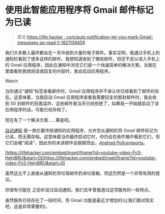 # 使用此智能应用程序将 Gmail 邮件标记为已读

> 原文:[https://life hacker . com/auto notification-let-you-mark-Gmail-messages-as-read-f-1821139459](https://lifehacker.com/autonotification-lets-you-mark-gmail-messages-as-read-f-1821139459)

我们大多数人最终都会在一天中收到大量的电子邮件。事实证明，我通过手机上的通知栏看到了很多这样的邮件。我想知道收到了哪些邮件，但还不足以进入手机上的 Gmail 应用程序，因此在通知中浏览它们是一个快速简单的解决方案。当我在里面看到我想阅读或回复的内容时，我会启动应用程序。

Watch

当你通过“通知”标签查看邮件时，Gmail 应用程序并不承认你已经看到了邮件的存在。这意味着，当我启动 Gmail 应用程序查看我需要回复的那封邮件时，我会收到 50 封邮件的狂轰滥炸，这些邮件我当天已经拒绝了，如果我一开始就启动了该应用程序的话，可能已经存档了。

现在有了一个解决方案……算是吧。

[自动通知](https://play.google.com/store/apps/details?id=com.joaomgcd.autonotification&rdid=com.joaomgcd.autonotification) 是一款拦截传统通知的应用程序，允许您从通知栏将 Gmail 邮件标记为已读，而无需存档。这意味着当你最终启动它时，你仍会在收件箱中看到它们，但它们会被“阅读”，因此你的未读邮件会脱颖而出，[*Android Police*reports](http://www.androidpolice.com/2017/12/07/autonotification-lets-add-mark-read-icon-gmail-notifications/)。

 [https://lifehacker.com/embed/inset/iframe?id=youtube-video-Fn3-HeIyBRU&start=0](https://lifehacker.com/embed/inset/iframe?id=youtube-video-Fn3-HeIyBRU&start=0) 

虽然这比不上直接从通知栏将垃圾邮件扔进垃圾箱，但这仍然是一个非常有用的提议。

你很有可能在 之前听说过自动通知。我们去年曾报道过这项服务的一些特点。

虽然服务已经存在了一段时间，但 Gmail 功能是最近才增加的(让我们面对现实吧，这是非常需要的)。